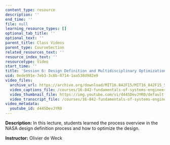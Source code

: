 ```yaml
---
content_type: resource
description: ''
end_time: ''
file: null
learning_resource_types: []
optional_tab_title: ''
optional_text: ''
parent_title: Class Videos
parent_type: CourseSection
related_resources_text: ''
resource_index_text: ''
resourcetype: Video
start_time: ''
title: 'Session 6: Design Definition and Multidisciplinary Optimization'
uid: 0ede991e-7eb3-3c8b-0714-1aa538d982e9
video_files:
  archive_url: https://archive.org/download/MIT16.842F15/MIT16_842F15_S06_SPOC_300k.mp4
  video_captions_file: /courses/16-842-fundamentals-of-systems-engineering-fall-2015/bdd2d22f9937530684f45f841c30a63f_d44SDevJYR0.vtt
  video_thumbnail_file: https://img.youtube.com/vi/d44SDevJYR0/default.jpg
  video_transcript_file: /courses/16-842-fundamentals-of-systems-engineering-fall-2015/48423cbd3a2d42bc82353cfc8b8a91cf_d44SDevJYR0.pdf
video_metadata:
  youtube_id: d44SDevJYR0
---
```


**Description:** In this lecture, students learned the process overview in the NASA design definition process and how to optimize the design.

**Instructor:** Olivier de Weck